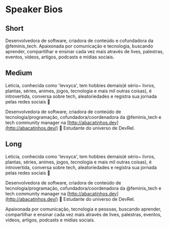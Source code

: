 # Speaker Bios

## Short

Desenvolvedora de software, criadora de conteúdo e cofundadora da @feminis_tech. Apaixonada por comunicação e tecnologia, buscando aprender, compartilhar e ensinar cada vez mais através de lives, palestras, eventos, vídeos, artigos, podcasts e mídias sociais.

## Medium

Leticia, conhecida como 'levxyca', tem hobbies demais(é sério~ livros, plantas, séries, animes, jogos, tecnologia e mais mil outras coisas), é introvertida, conversa sobre tech, aleatoriedades e registra sua jornada pelas redes sociais 💫

Desenvolvedora de software, criadora de conteúdo de tecnologia/programação, cofundadora/coordenadora da @feminis_tech e tech community manager na [http://abacatinhos.dev](http://abacatinhos.dev/) 🥑 Estudante do universo de DevRel.

## Long

Leticia, conhecida como 'levxyca', tem hobbies demais(é sério~ livros, plantas, séries, animes, jogos, tecnologia e mais mil outras coisas), é introvertida, conversa sobre tech, aleatoriedades e registra sua jornada pelas redes sociais 💫

Desenvolvedora de software, criadora de conteúdo de tecnologia/programação, cofundadora/coordenadora da @feminis_tech e tech community manager na [http://abacatinhos.dev](http://abacatinhos.dev/) 🥑 Estudante do universo de DevRel.

Apaixonada por comunicação, tecnologia e pessoas, buscando aprender, compartilhar e ensinar cada vez mais através de lives, palestras, eventos, vídeos, artigos, podcasts e mídias sociais.
